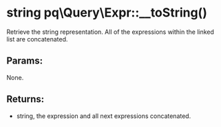 # string pq\Query\Expr::__toString()

Retrieve the string representation.
All of the expressions within the linked list are concatenated.

## Params:

None.

## Returns:

* string, the expression and all next expressions concatenated.
